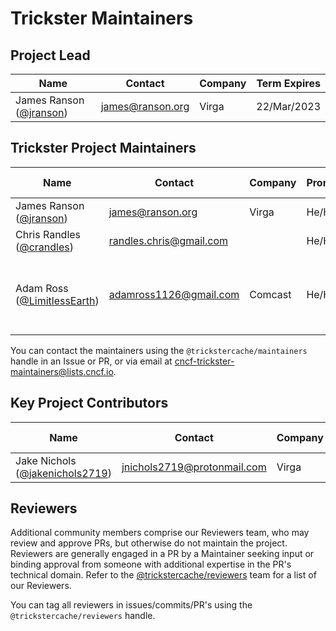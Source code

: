 # Trickster Maintainers

## Project Lead

| Name | Contact | Company | Term Expires |
|---|---|---|---|
|James Ranson ([@jranson](https://github.com/jranson)) | <james@ranson.org> | Virga | 22/Mar/2023 |

## Trickster Project Maintainers

| Name | Contact | Company | Pronouns | Focus Areas|
|---|---|---|---|---|
|James Ranson ([@jranson](https://github.com/jranson)) | <james@ranson.org> | Virga | He/Him | Core Functionality |
|Chris Randles ([@crandles](https://github.com/crandles)) | <randles.chris@gmail.com> | | He/Him | Core Functionality |
|Adam Ross ([@LimitlessEarth](https://github.com/LimitlessEarth)) | <adamross1126@gmail.com> | Comcast | He/Him | Deployment & Artifacts (Makefile, Dockerfile, Helm Charts, etc) |

You can contact the maintainers using the `@trickstercache/maintainers` handle in an Issue or PR, or via email at <cncf-trickster-maintainers@lists.cncf.io>.

## Key Project Contributors

| Name | Contact | Company | Pronouns | Focus Areas|
|---|---|---|---|---|
|Jake Nichols ([@jakenichols2719](https://github.com/jakenichols2719)) | <jnichols2719@protonmail.com> | Virga | They/Them | Core Functionality |

## Reviewers

Additional community members comprise our Reviewers team, who may review and approve PRs, but otherwise do not maintain the project. Reviewers are generally engaged in a PR by a Maintainer seeking input or binding approval from someone with additional expertise in the PR's technical domain. Refer to the [@trickstercache/reviewers](https://github.com/orgs/trickstercache/teams/reviewers/members) team for a list of our Reviewers.

You can tag all reviewers in issues/commits/PR's using the `@trickstercache/reviewers` handle.
